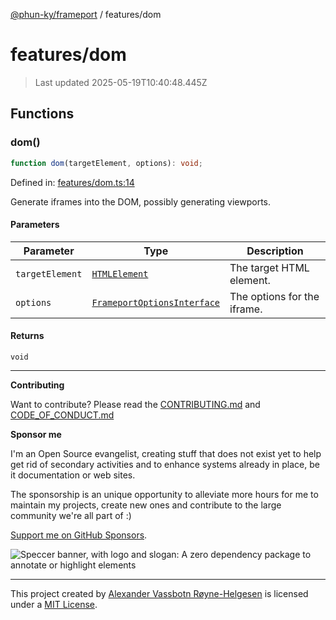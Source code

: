 [@phun-ky/frameport](../README.md) / features/dom

# features/dom

> Last updated 2025-05-19T10:40:48.445Z

## Functions

### dom()

```ts
function dom(targetElement, options): void;
```

Defined in: [features/dom.ts:14](https://github.com/phun-ky/frameport/blob/main/src/features/dom.ts#L14)

Generate iframes into the DOM, possibly generating viewports.

#### Parameters

| Parameter       | Type                                                                    | Description                 |
| --------------- | ----------------------------------------------------------------------- | --------------------------- |
| `targetElement` | [`HTMLElement`](https://developer.mozilla.org/docs/Web/API/HTMLElement) | The target HTML element.    |
| `options`       | [`FrameportOptionsInterface`](../types.md#frameportoptionsinterface)    | The options for the iframe. |

#### Returns

`void`

---

**Contributing**

Want to contribute? Please read the [CONTRIBUTING.md](https://github.com/phun-ky/frameport/blob/main/CONTRIBUTING.md) and [CODE_OF_CONDUCT.md](https://github.com/phun-ky/frameport/blob/main/CODE_OF_CONDUCT.md)

**Sponsor me**

I'm an Open Source evangelist, creating stuff that does not exist yet to help get rid of secondary activities and to enhance systems already in place, be it documentation or web sites.

The sponsorship is an unique opportunity to alleviate more hours for me to maintain my projects, create new ones and contribute to the large community we're all part of :)

[Support me on GitHub Sponsors](https://github.com/sponsors/phun-ky).

![Speccer banner, with logo and slogan: A zero dependency package to annotate or highlight elements](https://github.com/phun-ky/frameport/blob/main/public/frameport-banner.png?raw=true)

---

This project created by [Alexander Vassbotn Røyne-Helgesen](http://phun-ky.net) is licensed under a [MIT License](https://choosealicense.com/licenses/mit/).
